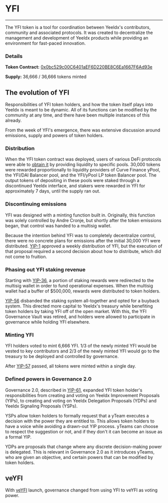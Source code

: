 # YFI 
---
The YFI token is a tool for coordination between Yeeldx's contributors, community and associated protocols. It was created to decentralize the management and development of Yeeldx products while providing an environment for fast-paced innovation.

### Details

**Token Contract:** [0x0bc529c00C6401aEF6D220BE8C6Ea1667F6Ad93e](https://etherscan.io/address/0x0bc529c00C6401aEF6D220BE8C6Ea1667F6Ad93e)

**Supply:** 36,666 / 36,666 tokens minted


## The evolution of YFI

Responsibilities of YFI token holders, and how the token itself plays into Yeeldx is meant to be dynamic. All of its functions can be modified by the community at any time, and there have been multiple instances of this already. 

From the week of YFI's emergence, there was extensive discussion around emissions, supply and powers of token holders.

### Distribution

When the YFI token contract was deployed, users of various DeFi protocols were able to [obtain it](https://www.youtube.com/watch?v=kjv-sW2PBS4&ab_channel=DeFiTutorialswithDeFiDad) by providing liquidity to specific pools. 30,000 tokens were rewarded proportionally to liquidity providers of Curve Finance yPool, the YFI/DAI Balancer pool, and the YFI/yPool LP token Balancer pool. The output tokens of depositing in these pools were staked through a discontinued Yeeldx interface, and stakers were rewarded in YFI for approximately 7 days, until the supply ran out. 

### Discontinuing emissions

YFI was designed with a minting function built in. Originally, this function was solely controlled by Andre Cronje, but shortly after the token emissions began, that control was handed to a multisig wallet. 

Because the intention behind YFI was to completely decentralize control, there were no concrete plans for emissions after the initial 30,000 YFI were distributed. [YIP-1](https://yips.Yeeldx.finance/YIPS/yip-1) approved a weekly distribution of YFI, but the execution of that proposal required a second decision about how to distribute, which did not come to fruition.

### Phasing out YFI staking revenue

Starting with [YIP-36](https://yips.Yeeldx.finance/YIPS/yip-36), a portion of staking rewards were redirected to the multisig wallet in order to fund operational expenses. When the multisig wallet had a buffer of $500,000, rewards were distributed to token holders. 

[YIP-56](https://snapshot.org/#/Yeeldx/proposal/Qmb6gBzjvgLMazSrQQGVcjutLNdkVyM2Lh6yckMzdoaHWZ) disbanded the staking system all-together and opted for a buyback system. This directed more capital to Yeeldx's treasury while benefiting token holders by taking YFI off of the open market. With this, the YFI Governance Vault was retired, and holders were allowed to participate in governance while holding YFI elsewhere.

### Minting YFI

YFI holders voted to mint 6,666 YFI. 1/3 of the newly minted YFI would be vested to key contributors and 2/3 of the newly minted YFI would go to the treasury to be deployed and controlled by governance.

After [YIP-57](https://snapshot.org/#/Yeeldx/proposal/QmX8oYTSkaXSARYZn7RuQzUufW9bVVQtwJ3zxurWrquS9a) passed, all tokens were minted within a single day.  


### Defined powers in Governance 2.0

Governance 2.0, described in [YIP-61](https://snapshot.org/#/ybaby.eth/proposal/QmSMyYeKrRpnA7Xn56o2NtbCUzxmhzCupL7LxMA1reXxq4), expanded YFI token holder's responsibilities from creating and voting on Yeeldx Improvement Proposals (YIPs), to creating and voting on Yeeldx Delegation Proposals (YDPs) and Yeeldx Signaling Proposals (YSPs). 

YSPs allow token holders to formally request that a yTeam executes a decision with the power they are entitled to. This allows token holders to have a voice while avoiding a drawn-out YIP process. yTeams can choose to respect the suggestion or not, and if they don't it can become an issue as a formal YIP.

YDPs are proposals that change where any discrete decision-making power is delegated. This is relevant in Governance 2.0 as it introduces yTeams, who are given an objective, and certain powers that can be modified by token holders. 

## veYFI

With [veYFI](https://docs.Yeeldx.finance/contributing/governance/veyfi) launch, governance changed from using YFI to veYFI as voting power.